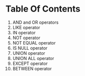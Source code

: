# Table Of Contents
1. AND and OR operators
2. LIKE operator
3. IN operator
4. NOT operator
5. NOT EQUAL operator
6. IS NULL operator
7. UNION operator
8. UNION ALL operator
9. EXCEPT operator
10. BETWEEN operator
